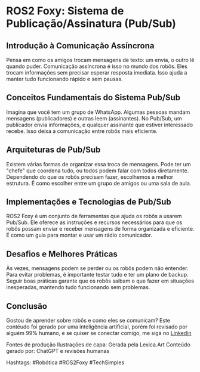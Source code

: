 # ROS2 Foxy: Sistema de Publicação/Assinatura (Pub/Sub)

## Introdução à Comunicação Assíncrona

Pensa em como os amigos trocam mensagens de texto: um envia, o outro lê quando puder. Comunicação assíncrona é isso no mundo dos robôs. Eles trocam informações sem precisar esperar resposta imediata. Isso ajuda a manter tudo funcionando rápido e sem pausas.

## Conceitos Fundamentais do Sistema Pub/Sub

Imagina que você tem um grupo de WhatsApp. Algumas pessoas mandam mensagens (publicadores) e outras leem (assinantes). No Pub/Sub, um publicador envia informações, e qualquer assinante que estiver interessado recebe. Isso deixa a comunicação entre robôs mais eficiente.

## Arquiteturas de Pub/Sub

Existem várias formas de organizar essa troca de mensagens. Pode ter um "chefe" que coordena tudo, ou todos podem falar com todos diretamente. Dependendo do que os robôs precisam fazer, escolhemos a melhor estrutura. É como escolher entre um grupo de amigos ou uma sala de aula.

## Implementações e Tecnologias de Pub/Sub

ROS2 Foxy é um conjunto de ferramentas que ajuda os robôs a usarem Pub/Sub. Ele oferece as instruções e recursos necessários para que os robôs possam enviar e receber mensagens de forma organizada e eficiente. É como um guia para montar e usar um rádio comunicador.

## Desafios e Melhores Práticas

Às vezes, mensagens podem se perder ou os robôs podem não entender. Para evitar problemas, é importante testar tudo e ter um plano de backup. Seguir boas práticas garante que os robôs saibam o que fazer em situações inesperadas, mantendo tudo funcionando sem problemas.

## Conclusão

Gostou de aprender sobre robôs e como eles se comunicam? Este contéudo foi gerado por uma inteligência artificial, porém foi revisado por alguém 99% humano, e se quiser se conectar comigo, me siga no [Linkedin](https://www.linkedin.com/in/matheus-dos-santos-silva6/)

Fontes de produção
Ilustrações de capa: Gerada pela Lexica.Art
Conteúdo gerado por: ChatGPT e revisões humanas

Hashtags: #Robótica #ROS2Foxy #TechSimples
